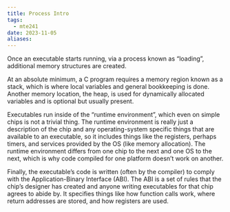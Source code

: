 ```yaml
---
title: Process Intro
tags:
  - mte241
date: 2023-11-05
aliases:
---
```

Once an executable starts running, via a process known as “loading”, additional memory structures are created. 

At an absolute minimum, a C program requires a memory region known as a stack, which is where local variables and general bookkeeping is done. Another memory location, the heap, is used for dynamically allocated variables and is optional but usually present. 

Executables run inside of the “runtime environment”, which even on simple chips is not a trivial thing. The runtime environment is really just a description of the chip and any operating-system specific things that are available to an executable, so it includes things like the registers, perhaps timers, and services provided by the OS (like memory allocation). The runtime environment differs from one chip to the next and one OS to the next, which is why code compiled for one platform doesn’t work on another. 

Finally, the executable’s code is written (often by the compiler) to comply with the Application-Binary Interface (ABI). The ABI is a set of rules that the chip’s designer has created and anyone writing executables for that chip agrees to abide by. It specifies things like how function calls work, where return addresses are stored, and how registers are used. 